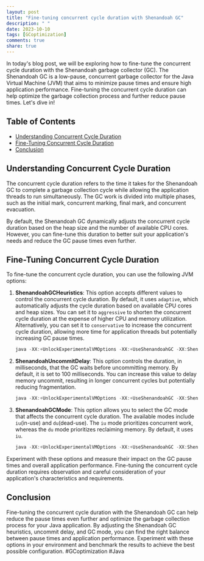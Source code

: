 ```yaml
---
layout: post
title: "Fine-tuning concurrent cycle duration with Shenandoah GC"
description: " "
date: 2023-10-10
tags: [GCoptimization]
comments: true
share: true
---
```


In today's blog post, we will be exploring how to fine-tune the concurrent cycle duration with the Shenandoah garbage collector (GC). The Shenandoah GC is a low-pause, concurrent garbage collector for the Java Virtual Machine (JVM) that aims to minimize pause times and ensure high application performance. Fine-tuning the concurrent cycle duration can help optimize the garbage collection process and further reduce pause times. Let's dive in!

## Table of Contents
- [Understanding Concurrent Cycle Duration](#understanding-concurrent-cycle-duration)
- [Fine-Tuning Concurrent Cycle Duration](#fine-tuning-concurrent-cycle-duration)
- [Conclusion](#conclusion)

## Understanding Concurrent Cycle Duration

The concurrent cycle duration refers to the time it takes for the Shenandoah GC to complete a garbage collection cycle while allowing the application threads to run simultaneously. The GC work is divided into multiple phases, such as the initial mark, concurrent marking, final mark, and concurrent evacuation.

By default, the Shenandoah GC dynamically adjusts the concurrent cycle duration based on the heap size and the number of available CPU cores. However, you can fine-tune this duration to better suit your application's needs and reduce the GC pause times even further.

## Fine-Tuning Concurrent Cycle Duration

To fine-tune the concurrent cycle duration, you can use the following JVM options:

1. **ShenandoahGCHeuristics**: This option accepts different values to control the concurrent cycle duration. By default, it uses `adaptive`, which automatically adjusts the cycle duration based on available CPU cores and heap sizes. You can set it to `aggressive` to shorten the concurrent cycle duration at the expense of higher CPU and memory utilization. Alternatively, you can set it to `conservative` to increase the concurrent cycle duration, allowing more time for application threads but potentially increasing GC pause times.

    ```java
    java -XX:+UnlockExperimentalVMOptions -XX:+UseShenandoahGC -XX:ShenandoahGCHeuristics=aggressive MyApp
    ```

2. **ShenandoahUncommitDelay**: This option controls the duration, in milliseconds, that the GC waits before uncommitting memory. By default, it is set to 100 milliseconds. You can increase this value to delay memory uncommit, resulting in longer concurrent cycles but potentially reducing fragmentation.

    ```java
    java -XX:+UnlockExperimentalVMOptions -XX:+UseShenandoahGC -XX:ShenandoahUncommitDelay=200 MyApp
    ```

3. **ShenandoahGCMode**: This option allows you to select the GC mode that affects the concurrent cycle duration. The available modes include `iu`(in-use) and `du`(dead-use). The `iu` mode prioritizes concurrent work, whereas the `du` mode prioritizes reclaiming memory. By default, it uses `iu`.

    ```java
    java -XX:+UnlockExperimentalVMOptions -XX:+UseShenandoahGC -XX:ShenandoahGCMode=du MyApp
    ```

Experiment with these options and measure their impact on the GC pause times and overall application performance. Fine-tuning the concurrent cycle duration requires observation and careful consideration of your application's characteristics and requirements.

## Conclusion

Fine-tuning the concurrent cycle duration with the Shenandoah GC can help reduce the pause times even further and optimize the garbage collection process for your Java application. By adjusting the Shenandoah GC heuristics, uncommit delay, and GC mode, you can find the right balance between pause times and application performance. Experiment with these options in your environment and benchmark the results to achieve the best possible configuration. #GCoptimization #Java